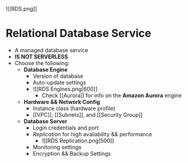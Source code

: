![[RDS.png]]
# Relational Database Service
- A managed database service
- **IS NOT SERVERLESS**
- Choose the following:
	- **Database Engine**
		- Version of database
		- Auto-update settings
		- ![[RDS Engines.png|600]]
			- Check [[Aurora]] for info on the **Amazon Aurora** engine
	- **Hardware && Network Config**
		- Instance class (hardware profile)
		- [[VPC]], [[Subnets]], and  [[Security Group]]
	- **Database Server**
		- Login credentials and port
		- *Replication* for high availability && performance
			- ![[RDS Replication.png|500]]
		- Monitoring settings
		- Encryption && Backup Settings

